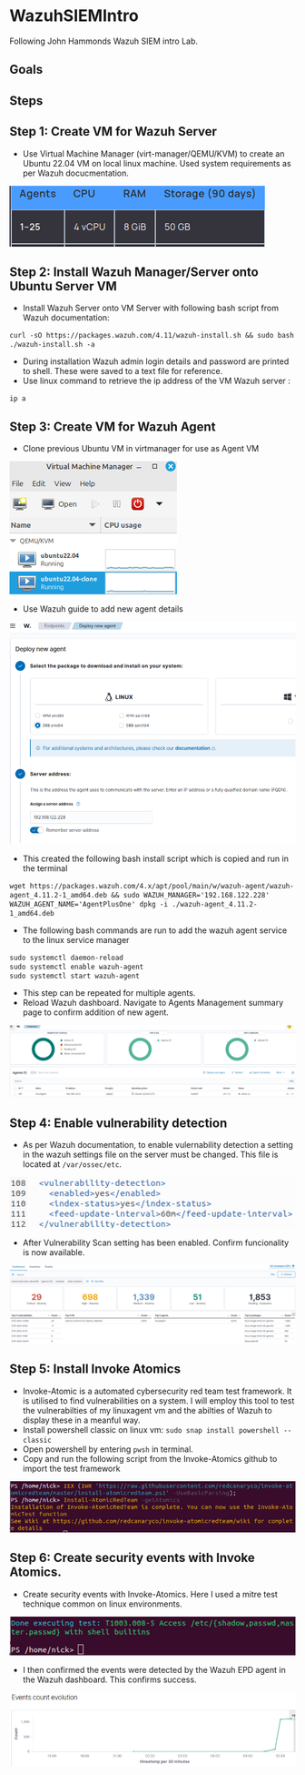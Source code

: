 # WazuhSIEMIntro
Following John Hammonds Wazuh SIEM intro Lab.
## Goals
## Steps

## Step 1: Create VM for Wazuh Server
- Use Virtual Machine Manager (virt-manager/QEMU/KVM) to create an Ubuntu 22.04 VM on local linux machine. Used system requirements as per Wazuh docucmentation.
<p align="left">
    <img src="https://github.com/ValidGoodCool/WazuhSIEMIntro/blob/main/WazuhVMReqs.png" alt="VM reqs" />
</p>

## Step 2: Install Wazuh Manager/Server onto Ubuntu Server VM
- Install Wazuh Server onto VM Server with following bash script from Wazuh documentation:
```
curl -sO https://packages.wazuh.com/4.11/wazuh-install.sh && sudo bash ./wazuh-install.sh -a
```
- During installation Wazuh admin login details and password are printed to shell. These were saved to a text file for reference.
- Use linux command to retrieve the ip address of the VM Wazuh server :
```
ip a
```

## Step 3: Create VM for Wazuh Agent
-  Clone previous Ubuntu VM in virtmanager for use as Agent VM

<p align="left">
    <img src="https://github.com/ValidGoodCool/WazuhSIEMIntro/blob/main/ClonedVMAgent.png"/>
</p>

-  Use Wazuh guide to add new agent details
<p align="left">
    <img src="https://github.com/ValidGoodCool/WazuhSIEMIntro/blob/main/AddAgentDialogue.png"/>
</p>

-  This created the following bash install script which is copied and run in the terminal

```
wget https://packages.wazuh.com/4.x/apt/pool/main/w/wazuh-agent/wazuh-agent_4.11.2-1_amd64.deb && sudo WAZUH_MANAGER='192.168.122.228' WAZUH_AGENT_NAME='AgentPlusOne' dpkg -i ./wazuh-agent_4.11.2-1_amd64.deb
```
-  The following bash commands are run to add the wazuh agent service to the linux service manager

```
sudo systemctl daemon-reload
sudo systemctl enable wazuh-agent
sudo systemctl start wazuh-agent
```
-  This step can be repeated for multiple agents.
-  Reload Wazuh dashboard. Navigate to Agents Management summary page to confirm addition of new agent.

<p align="centre">
    <img src="https://github.com/ValidGoodCool/WazuhSIEMIntro/blob/main/AgentAddedSuccess.png"/>
</p>

## Step 4: Enable vulnerability detection
- As per Wazuh documentation, to enable vulernability detection a setting in the wazuh settings file on the server must be changed. This file is located at `/var/ossec/etc`.

<p align="left">
    <img src="https://github.com/ValidGoodCool/WazuhSIEMIntro/blob/main/VulnScanOnConfig.png"/>
</p>

- After Vulnerability Scan setting has been enabled. Confirm funcionality is now available.

<p align="centre">
    <img src="https://github.com/ValidGoodCool/WazuhSIEMIntro/blob/main/ConfirmVulnDetect.png"/>
</p>

## Step 5: Install Invoke Atomics
- Invoke-Atomic is a automated cybersecurity red team test framework. It is utilised to find vulnerabilities on a system. I will employ this tool to test the vulnerabilties of my linuxagent vm and the abilties of Wazuh to display these in a meanful way.
- Install powershell classic on linux vm:
`sudo snap install powershell --classic`
- Open powershell by entering `pwsh` in terminal.
- Copy and run the following script from the Invoke-Atomics github to import the test framework

<p align="left">
    <img src="https://github.com/ValidGoodCool/WazuhSIEMIntro/blob/main/InstallAtomics.png"/>
</p>

## Step 6: Create security events with Invoke Atomics.
- Create security events with Invoke-Atomics. Here I used a mitre test technique common on linux environments.

<p align="left">
    <img src="https://github.com/ValidGoodCool/WazuhSIEMIntro/blob/main/InvokeAtomicTestCompleted.png"/>
</p>

- I then confirmed the events were detected by the Wazuh EPD agent in the Wazuh dashboard. This confirms success.
<p align="centre">
    <img src="https://github.com/ValidGoodCool/WazuhSIEMIntro/blob/main/EventsDetected.png"/>
</p>
